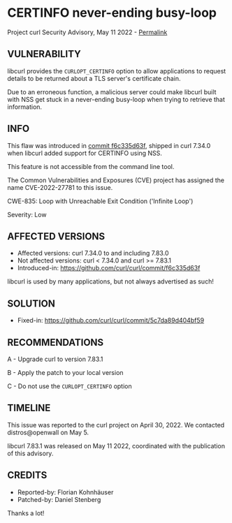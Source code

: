 CERTINFO never-ending busy-loop
===============================

Project curl Security Advisory, May 11 2022 -
[Permalink](https://curl.se/docs/CVE-2022-27781.html)

VULNERABILITY
-------------

libcurl provides the `CURLOPT_CERTINFO` option to allow applications to
request details to be returned about a TLS server's certificate chain.

Due to an erroneous function, a malicious server could make libcurl built with
NSS get stuck in a never-ending busy-loop when trying to retrieve that
information.

INFO
----

This flaw was introduced in [commit
f6c335d63f](https://github.com/curl/curl/commit/f6c335d63f), shipped in curl
7.34.0 when libcurl added support for CERTINFO using NSS.

This feature is not accessible from the command line tool.

The Common Vulnerabilities and Exposures (CVE) project has assigned the name
CVE-2022-27781 to this issue.

CWE-835: Loop with Unreachable Exit Condition ('Infinite Loop')

Severity: Low

AFFECTED VERSIONS
-----------------

- Affected versions: curl 7.34.0 to and including 7.83.0
- Not affected versions: curl < 7.34.0 and curl >= 7.83.1
- Introduced-in: https://github.com/curl/curl/commit/f6c335d63f

libcurl is used by many applications, but not always advertised as such!

SOLUTION
------------

- Fixed-in: https://github.com/curl/curl/commit/5c7da89d404bf59

RECOMMENDATIONS
--------------

 A - Upgrade curl to version 7.83.1

 B - Apply the patch to your local version
 
 C - Do not use the `CURLOPT_CERTINFO` option
 
TIMELINE
--------

This issue was reported to the curl project on April 30, 2022. We contacted
distros@openwall on May 5.

libcurl 7.83.1 was released on May 11 2022, coordinated with the publication
of this advisory.

CREDITS
-------

- Reported-by: Florian Kohnhäuser
- Patched-by: Daniel Stenberg

Thanks a lot!
